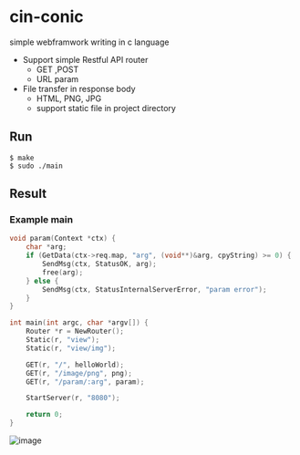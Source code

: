 # cin-conic
simple webframwork writing in c language

- Support simple Restful API router
    + GET ,POST
    + URL param
- File transfer in response body
    + HTML, PNG, JPG
    + support static file in project directory

## Run
```
$ make
$ sudo ./main
```

## Result
### Example main
```c
void param(Context *ctx) {
    char *arg;
    if (GetData(ctx->req.map, "arg", (void**)&arg, cpyString) >= 0) {
        SendMsg(ctx, StatusOK, arg);
        free(arg);
    } else {
        SendMsg(ctx, StatusInternalServerError, "param error");
    }
}

int main(int argc, char *argv[]) {
    Router *r = NewRouter();
    Static(r, "view");
    Static(r, "view/img");

    GET(r, "/", helloWorld);
    GET(r, "/image/png", png);
    GET(r, "/param/:arg", param);

    StartServer(r, "8080");

    return 0;
}
```

![image](https://user-images.githubusercontent.com/44857109/97798807-ee994580-1c6c-11eb-9567-d04bbe25f54a.png)
